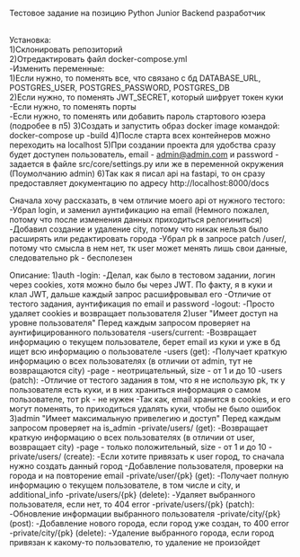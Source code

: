 Тестовое задание на позицию Python Junior Backend разработчик


<br>Установка:
<br>1)Склонировать репозиторий
<br>2)Отредактировать файл docker-compose.yml
  <br><tb>-Изменить переменные:
    <br><tb><tb>1)Если нужно, то поменять все, что связано с бд DATABASE_URL, POSTGRES_USER, POSTGRES_PASSWORD, POSTGRES_DB
    <br><tb><tb>2)Если нужно, то поменять JWT_SECRET, который шифрует токен куки
  <br><tb>-Если нужно, то поменять порты
  <br><tb>-Ecли нужно, то поменять или добавить пароль стартового юзера (подробее в п5)
3)Cоздать и запустить образ docker image командой: docker-compose up -build
4)После старта всех контейнеров можно переходить на localhost
5)При создании проекта для удобства сразу будет доступен пользователь, 
  email - admin@admin.com и password - задается в файле src/core/settings.py или же в переменной окружения (Поумолчанию admin)
6)Так как я писал api на fastapi, то он сразу предоставляет документацию по адресу http://localhost:8000/docs

Сначала хочу рассказать, в чем отличие моего api от нужного тестого:
  -Убрал login, и заменил аунтификацию на email (Немного пожалел, потому что после изменения данных приходиться релогиниться)
  -Добавил создание и удаление сity, потому что никак нельзя было расширять или редактировать города
  -Убрал pk в запросе patch /user/, потому что смысла в нем нет, тк user может менять лишь свои данные, следовательно pk - бесполезен

Описание:
1)auth
  -login:
    -Делал, как было в тестовом задании, логин через cookies, хотя можно было бы через JWT.
     По факту, я в куки и клал JWT, дальше каждый запрос расшифровывал его
    -Отличие от тестого задания, аунтификация по email и password
  -logout:
    -Просто удаляет cookies и возвращает пользователя
2)user
  "Имеет доступ на уровне пользователя"
  Перед каждым запросом проверяет на аунтифицированного пользователя
  -users/current:
    -Возвращает информацию о текущем пользователе, берет email из куки и уже в бд ищет всю информацию о пользователе
  -users (get):
    -Получает краткую информацию о всех пользователях (в отличии от admin, тут не возвращаются city)
    -page - неотрицательный, size - от 1 и до 10 
  -users (patch):
    -Отличие от тестого задания в том, что я не использую pk, тк у пользователя есть куки, и в них храниться информация о самом пользователе, тот pk - не нужен
    -Так как, email хранится в cookies, и его могут поменять, то приходиться удалять куки, чтобы не было ошибок
3)admin
  "Имеет максимальную привелегию и доступ"
  Перед каждым запросом проверяет на is_admin
  -private/users/ (get):
    -Возвращает краткую информацию о всех пользователях (в отличии от user, возвращает city)
    -page - только положительный, size - от 1 и до 10 
  -private/users/ (create):
    -Если хотите привязать к user город, то сначала нужно создать данный город
    -Добавление пользователя, проверки на города и на повторение email
  -private/user/{pk} (get):
    -Получает полную информацию о текущем пользователе, в том числе и city, и additional_info
  -private/users/{pk} (delete):
    -Удаляет выбранного пользователя, если нет, то 404 error
  -private/users/{pk} (patch):
    -Обновление информации выбранного пользователя
  -private/city/{pk} (post):
    -Добавление нового города, если город уже создан, то 400 error
  -private/city/{pk} (delete):
    -Удаление выбранного города, если город привязан к какому-то пользователю, то удаление не произойдет
  
